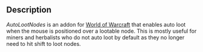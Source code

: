 Description
-----------

_AutoLootNodes_ is an addon for [World of Warcraft](http://eu.battle.net/wow/)
that enables auto loot when the mouse is positioned over a lootable node.
This is mostly useful for miners and herbalists who do not auto loot by default
as they no longer need to hit shift to loot nodes.
